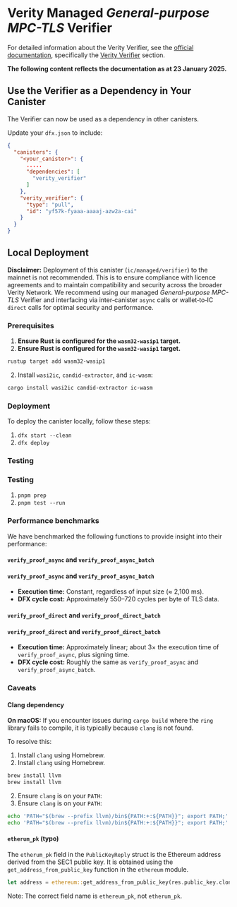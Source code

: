 # Verity Managed *General-purpose MPC-TLS* Verifier

For detailed information about the Verity Verifier, see the [official documentation](https://docs.verity.usher.so/), specifically the [Verity Verifier](https://docs.verity.usher.so/build/verifier) section.

**The following content reflects the documentation as at 23 January 2025.**

## Use the Verifier as a Dependency in Your Canister

The Verifier can now be used as a dependency in other canisters.

Update your `dfx.json` to include:

```json
{
  "canisters": {
    "<your_canister>": {
      .....
      "dependencies": [
        "verity_verifier"
      ]
    },
    "verity_verifier": {
      "type": "pull",
      "id": "yf57k-fyaaa-aaaaj-azw2a-cai"
    }
  }
}

``` 

## Local Deployment

**Disclaimer:** Deployment of this canister (`ic/managed/verifier`) to the mainnet is not recommended. This is to ensure compliance with licence agreements and to maintain compatibility and security across the broader Verity Network. We recommend using our managed *General-purpose MPC-TLS* Verifier and interfacing via inter‑canister `async` calls or wallet‑to‑IC `direct` calls for optimal security and performance.

### Prerequisites

1. **Ensure Rust is configured for the `wasm32-wasip1` target.**
1. **Ensure Rust is configured for the `wasm32-wasip1` target.**

```bash
rustup target add wasm32-wasip1
```

2. Install `wasi2ic`, `candid-extractor`, and `ic-wasm`:

```bash
cargo install wasi2ic candid-extractor ic-wasm
```

### Deployment

To deploy the canister locally, follow these steps:

1. `dfx start --clean`
2. `dfx deploy`

### Testing
### Testing

1. `pnpm prep`
2. `pnpm test --run`

### Performance benchmarks

We have benchmarked the following functions to provide insight into their performance:

#### `verify_proof_async` and `verify_proof_async_batch`
#### `verify_proof_async` and `verify_proof_async_batch`

- **Execution time:** Constant, regardless of input size (≈ 2,100 ms).
- **DFX cycle cost:** Approximately 550–720 cycles per byte of TLS data.

#### `verify_proof_direct` and `verify_proof_direct_batch`
#### `verify_proof_direct` and `verify_proof_direct_batch`

- **Execution time:** Approximately linear; about 3× the execution time of `verify_proof_async`, plus signing time.
- **DFX cycle cost:** Roughly the same as `verify_proof_async` and `verify_proof_async_batch`.

### Caveats

#### Clang dependency

**On macOS:** If you encounter issues during `cargo build` where the `ring` library fails to compile, it is typically because `clang` is not found.

To resolve this:

1. Install `clang` using Homebrew.
1. Install `clang` using Homebrew.

```bash
brew install llvm
brew install llvm
```

2. Ensure `clang` is on your `PATH`:
2. Ensure `clang` is on your `PATH`:

```bash
echo 'PATH="$(brew --prefix llvm)/bin${PATH:+:${PATH}}"; export PATH;' >> ~/.zshrc
echo 'PATH="$(brew --prefix llvm)/bin${PATH:+:${PATH}}"; export PATH;' >> ~/.zshrc
```

#### `etherum_pk` (typo)

The `etherum_pk` field in the `PublicKeyReply` struct is the Ethereum address derived from the SEC1 public key. It is obtained using the `get_address_from_public_key` function in the `ethereum` module.

```rust
let address = ethereum::get_address_from_public_key(res.public_key.clone()).expect("INVALID_PUBLIC_KEY");
```

Note: The correct field name is `ethereum_pk`, not `etherum_pk`.
